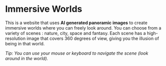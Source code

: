 
# Immersive Worlds

This is a website that uses **AI generated panoramic images** to create immersive worlds where you can freely look around. 
You can choose from a variety of scenes : nature, city, space and fantasy. Each scene has a high-resolution image 
that covers 360 degrees of view, giving you the illusion of being in that world. 

*Tip: You can use your mouse or keyboard to navigate the scene (look around in the world).*
